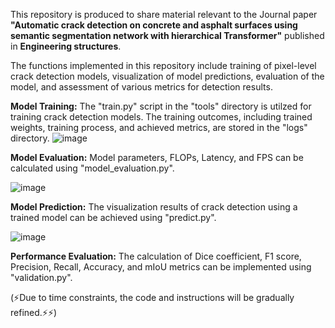 This repository is produced to share material relevant to the Journal paper **"Automatic crack detection on concrete and asphalt surfaces using semantic segmentation network with hierarchical Transformer"** published in **Engineering structures**.

The functions implemented in this repository include training of pixel-level crack detection models, visualization of model predictions, evaluation of the model, and assessment of various metrics for detection results.

**Model Training:** The "train.py" script in the "tools" directory is utilzed for training crack detection models. The training outcomes, including trained weights, training process, and achieved metrics, are stored in the "logs" directory.
![image](https://github.com/Li-Hubing/CrackSegFormer/assets/103866679/46fd51df-b294-4edd-ad9d-02616d00b0d1)


**Model Evaluation:** Model parameters, FLOPs, Latency, and FPS can be calculated using "model_evaluation.py".

![image](https://github.com/Li-Hubing/CrackSegFormer/assets/103866679/170b1a24-14a5-4999-a70b-5a8f807a91d3)

**Model Prediction:** The visualization results of crack detection using a trained model can be achieved using "predict.py".

![image](https://github.com/Li-Hubing/CrackSegFormer/assets/103866679/73ee0a88-04c7-495d-b4e4-0b50e0336d64)

**Performance Evaluation:** The calculation of Dice coefficient, F1 score, Precision, Recall, Accuracy, and mIoU metrics can be implemented using "validation.py".

(⚡Due to time constraints, the code and instructions will be gradually refined.⚡⚡)
